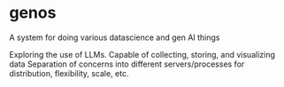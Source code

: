 # genos
A system for doing various datascience and gen AI things

Exploring the use of LLMs.
Capable of collecting, storing, and visualizing data
Separation of concerns into different servers/processes for distribution, flexibility, scale, etc.

